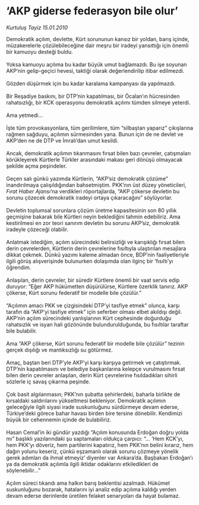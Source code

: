 # ‘AKP giderse federasyon bile olur’

*Kurtuluş Tayiz 15.01.2010*

<div class="taraf_structure_2col_1zq">
<div class="margen_n">



 <p>Demokratik açılım, devlette, Kürt sorununun kansız bir yoldan, barış içinde, müzakerelerle çözülebileceğine dair meşru bir iradeyi yansıttığı için önemli bir kamuoyu desteği buldu. <br/><br/>Yoksa kamuoyu açılıma bu kadar büyük umut bağlamazdı. Bu işe soyunan AKP’nin gelip-geçici hevesi, taktiği olarak değerlendirilip itibar edilmezdi. <br/><br/>Gözden düşürmek için bu kadar karalama kampanyası da yapılmazdı. <br/><br/>Bir Reşadiye baskını, bir DTP’nin kapatılması, bir Öcalan’ın hücresinden rahatsızlığı, bir KCK operasyonu demokratik açılımı tümden silmeye yeterdi. <br/><br/>Ama yetmedi... <br/><br/>İşte tüm provokasyonlara, tüm gerilimlere, tüm “silbaştan yaparız” çıkışlarına rağmen sağduyu, açılımın sürmesinden yana. Bunun için de ne devlet ve AKP’den ne de DTP ve İmralı’dan umut kesildi. <br/><br/>Ancak, demokratik açılımın tıkanmasını fırsat bilen bazı çevreler, çatışmaları körükleyerek Kürtlerle Türkler arasındaki makası geri dönüşü olmayacak şekilde açma peşindeler. <br/><br/>Geçen salı günkü yazımda Kürtlerin, “AKP’siz demokratik çözüme” inandırılmaya çalışıldığından bahsetmiştim. PKK’nın üst düzey yöneticileri, <i>Fırat Haber Ajansı</i>’na verdikleri röportajlarda, “AKP çökerse devletin bu sorunu çözecek demokratik iradeyi ortaya çıkaracağını” söylüyorlar. <br/><br/>Devletin toplumsal sorunlara çözüm üretme kapasitesinin son 80 yıllık geçmişine bakarak bile Kürtleri neyin beklediğini tahmin edebiliriz. Ama kestirilmesi en zor teori sanırım devletin bu sorunu AKP’siz, demokratik iradeyle çözeceği olabilir. <br/><br/>Anlatmak istediğim, açılım sürecindeki belirsizliği ve karışıklığı fırsat bilen derin çevrelerden, Kürtlerin derin çevrelerine fısıltıyla ulaştırılan mesajlara dikkat çekmek. Dünkü yazımı kaleme almadan önce, BDP’nin faaliyetleriyle ilgili görüş alışverişinde bulunurken dolaşımda olan ilginç bir ‘fısıltı’yı öğrendim. <br/><br/>Anlaşılan, derin çevreler, bir süredir Kürtlere önemli bir vaat servis edip duruyor: “Eğer AKP hükümetten düşürülürse, Kürtlere özerklik tanırız. AKP çökerse, Kürt sorunu federatif bir modelle bile çözülür.” <br/><br/>“Açılımın amacı PKK ve çizgisindeki DTP’yi tasfiye etmek” olunca, karşı tarafın da “AKP’yi tasfiye etmek” için seferber olması elbet akıldışı değil. AKP’nin açılım sürecindeki yanlışlarının Kürt cephesinde doğurduğu rahatsızlık ve isyan hali gözönünde bulundurulduğunda, bu fısıltılar taraftar bile bulabilir. <br/><br/>Ama “AKP çökerse, Kürt sorunu federatif bir modelle bile çözülür” tezinin gerçek dışılığı ve mantıksızlığı su götürmez. <br/><br/>Amaç, baştan beri DTP’yle AKP’yi karşı karşıya getirmek ve çatıştırmak. DTP’nin kapatılmasını ve belediye başkanlarına kelepçe vurulmasını fırsat bilen derin çevreler anlaşılan, derin Kürt çevrelerine fısıldadıkları sihirli sözlerle iç savaş çıkarma peşinde. <br/><br/>Çok basit algılanmasın; PKK’nın şubatta şehirlerdeki, baharla birlikte de kırsaldaki saldırılarını yükseltmesi bekleniyor. Demokratik açılımın geleceğiyle ilgili siyasi irade suskunluğunu sürdürmeye devam ederse, Türkiye’deki görece bahar havası birden bire tersine dönebilir. Kendimizi büyük bir cehennemin içinde de bulabiliriz. <br/><br/>Hasan Cemal’in iki gündür yazdığı “Açılım konusunda Erdoğan doğru yolda mı” başlıklı yazılarındaki şu saptamaları oldukça çarpıcı: “... ‘Hem KCK’yı, hem PKK’yı döveriz, hem partilerini kapatırız, hem PKK’nın belini kırarız, hem dağın yolunu keseriz, çünkü eşzamanlı olarak sorunu çözmeye yönelik gerek adımları da ihmal etmeyiz’ diyenler var Ankara’da. Başbakan Erdoğan’ı ya da demokratik açılımla ilgili iktidar odaklarını etkiledikleri de söylenebilir...” <br/><br/>Açılım süreci tıkandı ama halkın barış beklentisi azalmadı. Hükümet suskunluğunu bozarak, hatalarını iyi analiz edip açılıma kaldığı yerden devam ederse derinlerde üretilen felaket senaryoları da hayat bulamaz.</p>
<br/>
<br/>
<br/>



<br/>


<div id="taraf_not">
</div>

</div>


</div>
